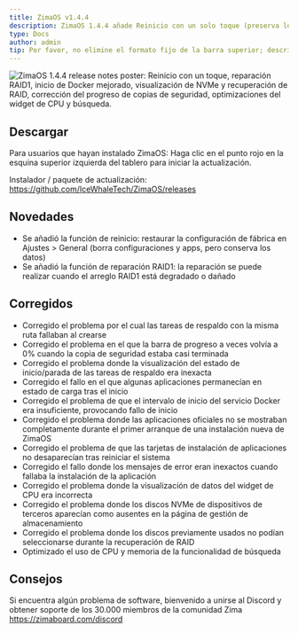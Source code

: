 ```yaml
---
title: ZimaOS v1.4.4
description: ZimaOS 1.4.4 añade Reinicio con un solo toque (preserva los datos), reparación RAID1, inicio de Docker más rápido, correcciones de NVMe y recuperación de RAID, corrección del progreso de copias de seguridad y mejoras en el widget de CPU y Búsqueda.
type: Docs
author: admin
tip: Por favor, no elimine el formato fijo de la barra superior; description es la descripción del artículo; si no se rellena, se tomará la primera sección del contenido
---
```

![ZimaOS 1.4.4 release notes poster: Reinicio con un toque, reparación RAID1, inicio de Docker mejorado, visualización de NVMe y recuperación de RAID, corrección del progreso de copias de seguridad, optimizaciones del widget de CPU y búsqueda.](https://manage.icewhale.io/api/static/docs/1757487897242_zimaos-1.4.4-update.png)
## Descargar
Para usuarios que hayan instalado ZimaOS:
Haga clic en el punto rojo en la esquina superior izquierda del tablero para iniciar la actualización.

Instalador / paquete de actualización:
https://github.com/IceWhaleTech/ZimaOS/releases


## Novedades
- Se añadió la función de reinicio: restaurar la configuración de fábrica en Ajustes > General (borra configuraciones y apps, pero conserva los datos)
- Se añadió la función de reparación RAID1: la reparación se puede realizar cuando el arreglo RAID1 está degradado o dañado
## Corregidos
- Corregido el problema por el cual las tareas de respaldo con la misma ruta fallaban al crearse
- Corregido el problema en el que la barra de progreso a veces volvía a 0% cuando la copia de seguridad estaba casi terminada
- Corregido el problema donde la visualización del estado de inicio/parada de las tareas de respaldo era inexacta
- Corregido el fallo en el que algunas aplicaciones permanecían en estado de carga tras el inicio
- Corregido el problema de que el intervalo de inicio del servicio Docker era insuficiente, provocando fallo de inicio
- Corregido el problema donde las aplicaciones oficiales no se mostraban completamente durante el primer arranque de una instalación nueva de ZimaOS
- Corregido el problema de que las tarjetas de instalación de aplicaciones no desaparecían tras reiniciar el sistema
- Corregido el fallo donde los mensajes de error eran inexactos cuando fallaba la instalación de la aplicación
- Corregido el problema donde la visualización de datos del widget de CPU era incorrecta
- Corregido el problema donde los discos NVMe de dispositivos de terceros aparecían como ausentes en la página de gestión de almacenamiento
- Corregido el problema donde los discos previamente usados no podían seleccionarse durante la recuperación de RAID
- Optimizado el uso de CPU y memoria de la funcionalidad de búsqueda
  
## Consejos
Si encuentra algún problema de software, bienvenido a unirse al Discord y obtener soporte de los 30.000 miembros de la comunidad Zima
https://zimaboard.com/discord